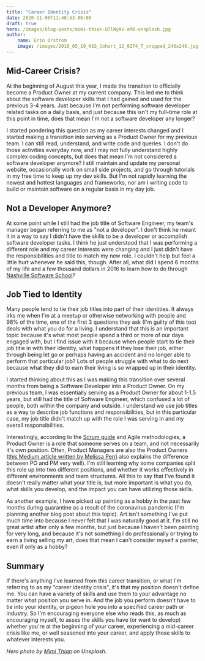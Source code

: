 ```yaml
---
title: "Career Identity Crisis"
date: 2020-11-06T11:48:53-06:00
draft: true
hero: /images/blog-posts/mimi-thian-U7lWyAV-aM8-unsplash.jpg
author:
    name: Erin Orstrom
    image: /images/2016_05_19_NSS_Cohort_12_0274_T_cropped_246x246.jpg
---
```


## Mid-Career Crisis? ##

At the beginning of August this year, I made the transition to officially become a Product Owner at my current company. This led me to think about the software developer skills that I had gained and used for the previous 3-4 years. Just because I'm not performing software developer related tasks on a daily basis, and just because this isn't my full-time role at this point in time, does that mean I'm not a software developer any longer?

I started pondering this question as my career interests changed and I started making a transition into serving as a Product Owner for my previous team. I can still read, understand, and write code and queries. I don't do those activities everyday now, and I may not fully understand highly complex coding concepts, but does that mean I'm not considered a software developer anymore? I still maintain and update my personal website, occasionally work on small side projects, and go through tutorials in my free time to keep up my dev skills. But I'm not rapidly learning the newest and hottest languages and frameworks, nor am I writing code to build or maintain software on a regular basis in my day job.

## Not a Developer Anymore? ##

At some point while I still had the job title of Software Engineer, my team's manager began referring to me as "not a developer". I don't think he meant it in a way to say I didn't have the skills to be a developer or accomplish software developer tasks. I think he just understood that I was performing a different role and my career interests were changing and I just didn't have the responsibilities and title to match my new role. I couldn't help but feel a little hurt whenever he said this, though. After all, what did I spend 6 months of my life and a few thousand dollars in 2016 to learn how to do through <a href="http://nashvillesoftwareschool.com" target="_blank">Nashville Software School</a>?

## Job Tied to Identity ##

Many people tend to tie their job titles into part of their identities. It always irks me when I'm at a meetup or otherwise networking with people and 98% of the time, one of the first 3 questions they ask (I'm guilty of this too) deals with what you do for a living. I understand that this is an important topic because it's what most people spend a third or more of our days engaged with, but I find issue with it because when people start to tie their job title in with their identity, what happens if they lose their job, either through being let go or perhaps having an accident and no longer able to perform that particular job? Lots of people struggle with what to do next because what they did to earn their living is so wrapped up in their identity.

I started thinking about this as I was making this transition over several months from being a Software Developer into a Product Owner. On my previous team, I was essentially serving as a Product Owner for about 1-1.5 years, but still had the title of Software Engineer, which confused a lot of people, both within the company and outside. I understand we use job titles as a way to describe job functions and responsibilities, but in this particular case, my job title didn't match up with the role I was serving in and my overall responsibilities.

Interestingly, according to the <a href="https://www.scrum.org/resources/what-is-a-product-owner">Scrum guide</a> and Agile methodologies, a Product Owner is a role that someone serves on a team, and not necessarily it's own position. Often, Product Managers are also the Product Owners (<a href="https://medium.com/@melissaperri/product-manager-vs-product-owner-57ff829aa74d">this Medium article written by Melissa Perri</a> also explains the difference between PO and PM very well). I'm still learning why some companies split this role up into two different positions, and whether it works effectively in different environments and team structures. All this to say that I've found it doesn't really matter what your title is, but more important is what you do, what skills you develop, and the impact you can have utilizing those skills.

As another example, I have picked up painting as a hobby in the past few months during quarantine as a result of the coronavirus pandemic (I'm planning another blog post about this topic). Art isn't something I've put much time into because I never felt that I was naturally good at it. I'm still no great artist after only a few months, but just because I haven't been painting for very long, and because it's not something I do professionally or trying to earn a living selling my art, does that mean I can't consider myself a painter, even if only as a hobby?

## Summary ##

If there's anything I've learned from this career transition, or what I'm referring to as my "career identity crisis", it's that my position doesn't define me. You can have a variety of skills and use them to your advantage no matter what position you serve in. And the job you perform doesn't have to tie into your identity, or pigeon hole you into a specified career path or industry. So I'm encouraging everyone else who reads this, as much as encouraging myself, to asses the skills you have (or want to develop) whether you're at the beginning of your career, experiencing a mid-career crisis like me, or well seasoned into your career, and apply those skills to whatever interests you.

*Hero photo by <a href="https://unsplash.com/@mimithian" target="_blank">Mimi Thian</a> on Unsplash.*
